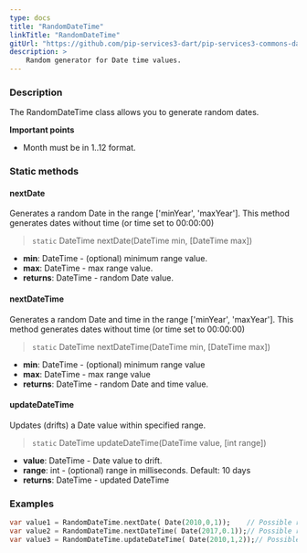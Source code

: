 ```yaml
---
type: docs
title: "RandomDateTime"
linkTitle: "RandomDateTime"
gitUrl: "https://github.com/pip-services3-dart/pip-services3-commons-dart"
description: >
    Random generator for Date time values.
---
```


### Description

The RandomDateTime class allows you to generate random dates.

**Important points**

- Month must be in 1..12 format.

### Static methods

#### nextDate
Generates a random Date in the range ['minYear', 'maxYear'].
This method generates dates without time (or time set to 00:00:00)

> `static` DateTime nextDate(DateTime min, [DateTime max])

- **min**: DateTime - (optional) minimum range value.
- **max**: DateTime - max range value.
- **returns**: DateTime - random Date value.

#### nextDateTime
Generates a random Date and time in the range ['minYear', 'maxYear'].
This method generates dates without time (or time set to 00:00:00)

> `static` DateTime nextDateTime(DateTime min, [DateTime max])

- **min**: DateTime - (optional) minimum range value
- **max**: DateTime - max range value
- **returns**: DateTime - random Date and time value.

#### updateDateTime
Updates (drifts) a Date value within specified range.

> `static` DateTime updateDateTime(DateTime value, [int range])

- **value**: DateTime - Date value to drift.
- **range**: int - (optional)  range in milliseconds. Default: 10 days
- **returns**: DateTime - updated DateTime

### Examples

```dart
var value1 = RandomDateTime.nextDate( Date(2010,0,1));    // Possible result: 2008-01-03
var value2 = RandomDateTime.nextDateTime( Date(2017,0.1));// Possible result: 2007-03-11 11:20:32
var value3 = RandomDateTime.updateDateTime( Date(2010,1,2));// Possible result: 2010-02-05 11:33:23

```

